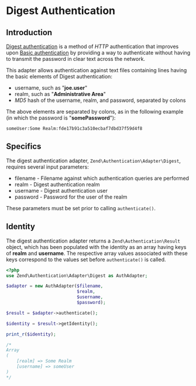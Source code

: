 # Digest Authentication

## Introduction

[Digest authentication](http://en.wikipedia.org/wiki/Digest_access_authentication) is a method of
*HTTP* authentication that improves upon [Basic
authentication](http://en.wikipedia.org/wiki/Basic_authentication_scheme) by providing a way to
authenticate without having to transmit the password in clear text across the network.

This adapter allows authentication against text files containing lines having the basic elements of
Digest authentication:

- username, such as "**joe.user**"
- realm, such as "**Administrative Area**"
- *MD5* hash of the username, realm, and password, separated by colons

The above elements are separated by colons, as in the following example (in which the password is
"**somePassword**"):

```text
someUser:Some Realm:fde17b91c3a510ecbaf7dbd37f59d4f8
```

## Specifics

The digest authentication adapter, `Zend\Authentication\Adapter\Digest`, requires several input
parameters:

- filename - Filename against which authentication queries are performed
- realm - Digest authentication realm
- username - Digest authentication user
- password - Password for the user of the realm

These parameters must be set prior to calling `authenticate()`.

## Identity

The digest authentication adapter returns a `Zend\Authentication\Result` object, which has been
populated with the identity as an array having keys of **realm** and **username**. The respective
array values associated with these keys correspond to the values set before `authenticate()` is
called.

```php
<?php
use Zend\Authentication\Adapter\Digest as AuthAdapter;

$adapter = new AuthAdapter($filename,
                           $realm,
                           $username,
                           $password);

$result = $adapter->authenticate();

$identity = $result->getIdentity();

print_r($identity);

/*
Array
(
    [realm] => Some Realm
    [username] => someUser
)
*/

```
